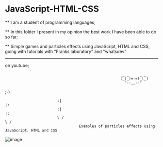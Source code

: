# JavaScript-HTML-CSS <br />

** I am a student of programming languages;<br>

** In this folder I present in my opinion the best work I have been able to do so far;</br>

** Simple games and particles effects using JavaScript, HTML and CSS, going with tutorials with "Franks laboratory" and "whatsdev" <hr> on youtube;

>
                                                          _ _     _ _
                                                         (_]_)=-=(_[_)
                                                           "--__--"

;-)
        
                            :|                                                                            |:
                            :|                                                                            |:
                            \ /                                                                          \ /
                                      Examples of particles effects using JavaScript, HTML and CSS

![image]( https://github.com/nataliaas/JavaScript-HTML-CSS/blob/main/PixelsFlowEffect-Google-Chrome-2021-04-25-11-25-54_2.gif) 
